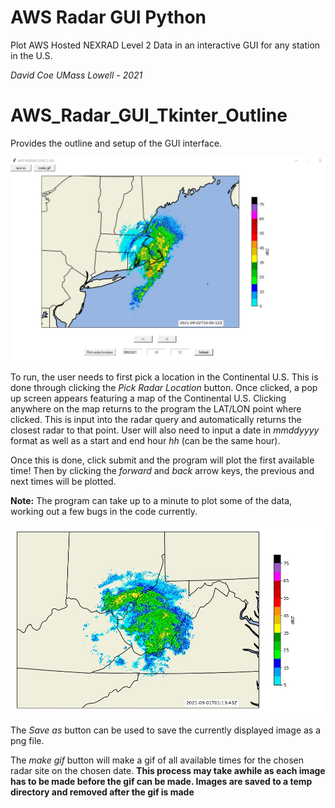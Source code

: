 # AWS Radar GUI Python
Plot AWS Hosted NEXRAD Level 2 Data in an interactive GUI for any station in the U.S.

*David* *Coe*
*UMass* *Lowell* *-* *2021*

# AWS_Radar_GUI_Tkinter_Outline
Provides the outline and setup of the GUI interface.

![GUI](Test_output.JPG)

To run, the user needs to first pick a location in the Continental U.S. This is done through clicking the *Pick Radar Location* button. Once clicked, a pop up screen appears featuring a map of the Continental U.S. Clicking anywhere on the map returns to the program the LAT/LON point where clicked. This is input into the radar query and automatically returns the closest radar to that point. User will also need to input a date in *mmddyyyy* format as well as a start and end hour *hh* (can be the same hour).

Once this is done, click submit and the program will plot the first available time! Then by clicking the *forward* and *back* arrow keys, the previous and next times will be plotted.

**Note:** The program can take up to a minute to plot some of the data, working out a few bugs in the code currently.

![GUI](Test_Output_savedimage.JPG)

The *Save as* button can be used to save the currently displayed image as a png file.

The *make gif* button will make a gif of all available times for the chosen radar site on the chosen date. **This process may take awhile as each image has to be made before the gif can be made. Images are saved to a temp directory and removed after the gif is made**
